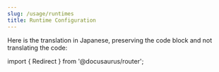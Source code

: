 ```yaml
---
slug: /usage/runtimes
title: Runtime Configuration
---
```


Here is the translation in Japanese, preserving the code block and not translating the code:

import { Redirect } from '@docusaurus/router';

<Redirect to="/modules/usage/runtimes-index" />